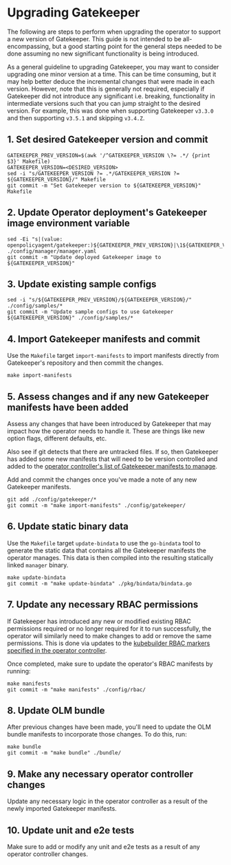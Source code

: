 # Upgrading Gatekeeper

The following are steps to perform when upgrading the operator to support a new
version of Gatekeeper. This guide is not intended to be all-encompassing, but a
good starting point for the general steps needed to be done assuming no new
significant functionality is being introduced.

As a general guideline to upgrading Gatekeeper, you may want to consider
upgrading one minor version at a time. This can be time consuming, but it may
help better deduce the incremental changes that were made in each version.
However, note that this is generally not required, especially if Gatekeeper did
not introduce any significant i.e. breaking, functionality in intermediate
versions such that you can jump straight to the desired version. For example,
this was done when supporting Gatekeeper `v3.3.0` and then supporting `v3.5.1`
and skipping `v3.4.Z`.

## 1. Set desired Gatekeeper version and commit

```shell
GATEKEEPER_PREV_VERSION=$(awk '/^GATEKEEPER_VERSION \?= .*/ {print $3}' Makefile)
GATEKEEPER_VERSION=<DESIRED_VERSION>
sed -i "s/GATEKEEPER_VERSION ?= .*/GATEKEEPER_VERSION ?= ${GATEKEEPER_VERSION}/" Makefile
git commit -m "Set Gatekeeper version to ${GATEKEEPER_VERSION}" Makefile
```

## 2. Update Operator deployment's Gatekeeper image environment variable

```shell
sed -Ei "s|(value: openpolicyagent/gatekeeper:)${GATEKEEPER_PREV_VERSION}|\1${GATEKEEPER_VERSION}|" ./config/manager/manager.yaml
git commit -m "Update deployed Gatekeeper image to ${GATEKEEPER_VERSION}"
```

## 3. Update existing sample configs

```shell
sed -i "s/${GATEKEEPER_PREV_VERSION}/${GATEKEEPER_VERSION}/" ./config/samples/*
git commit -m "Update sample configs to use Gatekeeper ${GATEKEEPER_VERSION}" ./config/samples/*
```

## 4. Import Gatekeeper manifests and commit

Use the `Makefile` target `import-manifests` to import manifests
directly from Gatekeeper's repository and then commit the changes.

```shell
make import-manifests
```

## 5. Assess changes and if any new Gatekeeper manifests have been added

Assess any changes that have been introduced by Gatekeeper that may impact how
the operator needs to handle it. These are things like new option flags,
different defaults, etc.

Also see if git detects that there are untracked files. If so, then Gatekeeper
has added some new manifests that will need to be version controlled and added
to the [operator controller's list of Gatekeeper manifests to
manage](https://github.com/gatekeeper/gatekeeper-operator/blob/44420118530000ff25264adc4229b4490013abed/controllers/gatekeeper_controller.go#L83-L114).

Add and commit the changes once you've made a note of any new Gatekeeper
manifests.

```shell
git add ./config/gatekeeper/*
git commit -m "make import-manifests" ./config/gatekeeper/
```

## 6. Update static binary data

Use the `Makefile` target `update-bindata` to use the `go-bindata` tool to
generate the static data that contains all the Gatekeeper manifests the
operator manages. This data is then compiled into the resulting statically
linked `manager` binary.

```shell
make update-bindata
git commit -m "make update-bindata" ./pkg/bindata/bindata.go
```

## 7. Update any necessary RBAC permissions

If Gatekeeper has introduced any new or modified existing RBAC permissions
required or no longer required for it to run successfully, the operator will
similarly need to make changes to add or remove the same permissions. This is
done via updates to the [kubebuilder RBAC markers specified in the operator
controller](https://github.com/gatekeeper/gatekeeper-operator/blob/44420118530000ff25264adc4229b4490013abed/controllers/gatekeeper_controller.go#L133-L163).

Once completed, make sure to update the operator's RBAC manifests by running:

```shell
make manifests
git commit -m "make manifests" ./config/rbac/
```

## 8. Update OLM bundle

After previous changes have been made, you'll need to update the OLM bundle
manifests to incorporate those changes. To do this, run:

```shell
make bundle
git commit -m "make bundle" ./bundle/
```

## 9. Make any necessary operator controller changes

Update any necessary logic in the operator controller as a result of the newly
imported Gatekeeper manifests.

## 10. Update unit and e2e tests

Make sure to add or modify any unit and e2e tests as a result of any operator
controller changes.

